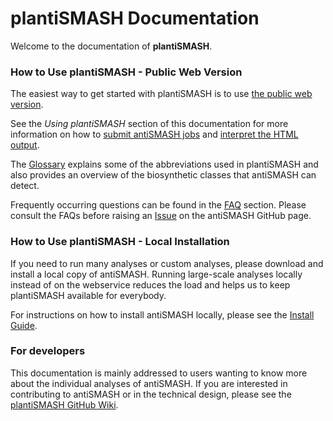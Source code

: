 # plantiSMASH Documentation

Welcome to the documentation of **plantiSMASH**. 

### How to Use plantiSMASH - Public Web Version

The easiest way to get started with plantiSMASH is to use [the public web
version](https://plantismash.bioinformatics.nl/).

See the *Using plantiSMASH* section of this documentation for more information on how to [submit antiSMASH jobs](website_submission.md)
and [interpret the HTML output](understanding_output/index.md).

The [Glossary](glossary.md) explains some of the abbreviations used in plantiSMASH and also provides an overview of the biosynthetic classes that antiSMASH can detect.

Frequently occurring questions can be found in the [FAQ](faq.md) section.
Please consult the FAQs before raising an [Issue](https://github.com/antismash/antismash/issues) on the antiSMASH GitHub page.


### How to Use plantiSMASH - Local Installation

If you need to run many analyses or custom analyses, please download and install a local copy of antiSMASH.
Running large-scale analyses locally instead of on the webservice reduces the load and helps us to keep plantiSMASH available for everybody.

For instructions on how to install antiSMASH locally, please see the [Install Guide](install.md).

### For developers 

This documentation is mainly addressed to users wanting to know more about the individual analyses of antiSMASH.
If you are interested in contributing to antiSMASH or in the technical design, please see the [plantiSMASH GitHub Wiki](https://github.com/antismash/antismash/wiki).
